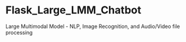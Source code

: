 # Flask_Large_LMM_Chatbot
Large Multimodal Model - NLP, Image Recognition, and Audio/Video file processing
